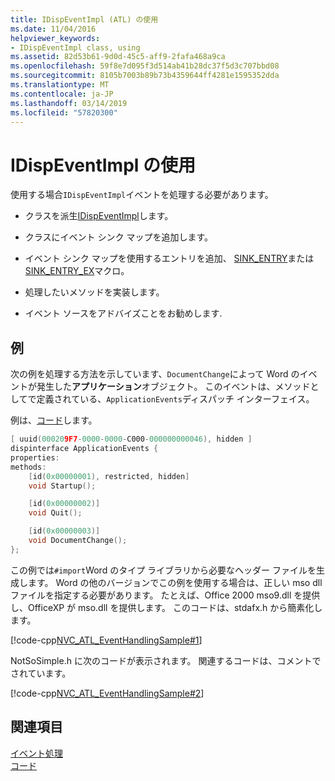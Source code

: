 ```yaml
---
title: IDispEventImpl (ATL) の使用
ms.date: 11/04/2016
helpviewer_keywords:
- IDispEventImpl class, using
ms.assetid: 82d53b61-9d0d-45c5-aff9-2fafa468a9ca
ms.openlocfilehash: 59f8e7d095f3d514ab41b28dc37f5d3c707bbd08
ms.sourcegitcommit: 8105b7003b89b73b4359644ff4281e1595352dda
ms.translationtype: MT
ms.contentlocale: ja-JP
ms.lasthandoff: 03/14/2019
ms.locfileid: "57820300"
---
```

# <a name="using-idispeventimpl"></a>IDispEventImpl の使用

使用する場合`IDispEventImpl`イベントを処理する必要があります。

- クラスを派生[IDispEventImpl](../atl/reference/idispeventimpl-class.md)します。

- クラスにイベント シンク マップを追加します。

- イベント シンク マップを使用するエントリを追加、 [SINK_ENTRY](reference/composite-control-macros.md#sink_entry)または[SINK_ENTRY_EX](reference/composite-control-macros.md#sink_entry_ex)マクロ。

- 処理したいメソッドを実装します。

- イベント ソースをアドバイズことをお勧めします.

## <a name="example"></a>例

次の例を処理する方法を示しています、`DocumentChange`によって Word のイベントが発生した**アプリケーション**オブジェクト。 このイベントは、メソッドとしてで定義されている、`ApplicationEvents`ディスパッチ インターフェイス。

例は、[コード](../visual-cpp-samples.md)します。

```cpp
[ uuid(000209F7-0000-0000-C000-000000000046), hidden ]
dispinterface ApplicationEvents {
properties:
methods:
    [id(0x00000001), restricted, hidden]
    void Startup();

    [id(0x00000002)]
    void Quit();

    [id(0x00000003)]
    void DocumentChange();
};
```

この例では`#import`Word のタイプ ライブラリから必要なヘッダー ファイルを生成します。 Word の他のバージョンでこの例を使用する場合は、正しい mso dll ファイルを指定する必要があります。 たとえば、Office 2000 mso9.dll を提供し、OfficeXP が mso.dll を提供します。 このコードは、stdafx.h から簡素化します。

[!code-cpp[NVC_ATL_EventHandlingSample#1](../atl/codesnippet/cpp/using-idispeventimpl_1.h)]

NotSoSimple.h に次のコードが表示されます。 関連するコードは、コメントでされています。

[!code-cpp[NVC_ATL_EventHandlingSample#2](../atl/codesnippet/cpp/using-idispeventimpl_2.h)]

## <a name="see-also"></a>関連項目

[イベント処理](../atl/event-handling-and-atl.md)<br/>
[コード](../visual-cpp-samples.md)
